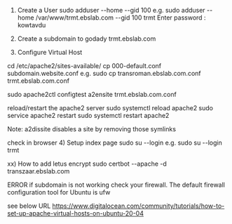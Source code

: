1) Create a User
sudo adduser --home <path> --gid 100 <User-name>
e.g.
sudo adduser --home /var/www/trmt.ebslab.com --gid 100 trmt
Enter password : kowtavdu

2) Create a subdomain to godady
trmt.ebslab.com

3) Configure Virtual Host

cd /etc/apache2/sites-available/
cp 000-default.conf subdomain.website.conf
e.g.
sudo cp transroman.ebslab.com.conf trmt.ebslab.com.conf

sudo apache2ctl configtest
a2ensite trmt.ebslab.com.conf

reload/restart the apache2 server 
sudo systemctl reload apache2
sudo service apache2 restart
sudo systemctl restart apache2

Note: a2dissite disables a site by removing those symlinks

check in browser
4) Setup index page
sudo su --login <user-name>
e.g.
sudo su --login trmt

xx) How to add letus encrypt
sudo certbot --apache -d transzaar.ebslab.com

ERROR
if subdomain is not working check your firewall.
The default firewall configuration tool for Ubuntu is ufw




see below URL
https://www.digitalocean.com/community/tutorials/how-to-set-up-apache-virtual-hosts-on-ubuntu-20-04
